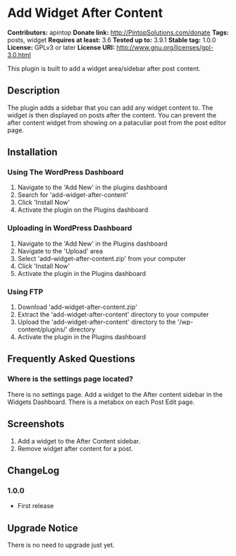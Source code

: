 # Add Widget After Content #
**Contributors:** apintop
**Donate link:** http://PintopSolutions.com/donate
**Tags:** posts, widget
**Requires at least:** 3.6
**Tested up to:** 3.9.1
**Stable tag:** 1.0.0
**License:** GPLv3 or later
**License URI:** http://www.gnu.org/licenses/gpl-3.0.html

This plugin is built to add a widget area/sidebar after post content. 

## Description ##

The plugin adds a sidebar that you can add any widget content to. The widget is then displayed on posts after the content. You can prevent the after content widget from showing on a pataculiar post from the post editor page. 

## Installation ##

### Using The WordPress Dashboard ###

1. Navigate to the 'Add New' in the plugins dashboard
2. Search for 'add-widget-after-content'
3. Click 'Install Now'
4. Activate the plugin on the Plugins dashboard

### Uploading in WordPress Dashboard ###

1. Navigate to the 'Add New' in the Plugins dashboard
2. Navigate to the 'Upload' area
3. Select 'add-widget-after-content.zip' from your computer
4. Click 'Install Now'
5. Activate the plugin in the Plugins dashboard

### Using FTP ###

1. Download 'add-widget-after-content.zip'
2. Extract the 'add-widget-after-content' directory to your computer
3. Upload the 'add-widget-after-content' directory to the '/wp-content/plugins/' directory
4. Activate the plugin in the Plugins dashboard

## Frequently Asked Questions ##

### Where is the settings page located? ###
There is no settings page. Add a widget to the After content sidebar in the Widgets Dashboard. There is a metabox on each Post Edit page.

## Screenshots ##

1. Add a widget to the After Content sidebar.
2. Remove widget after content for a post.

## ChangeLog ##

### 1.0.0 ###
*   First release

## Upgrade Notice ##

There is no need to upgrade just yet.


